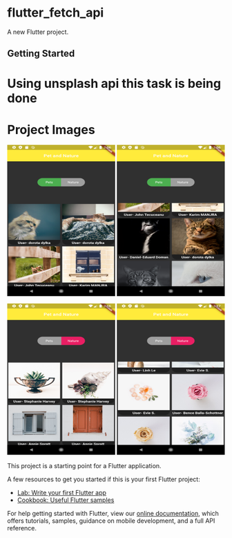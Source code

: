 # flutter_fetch_api

A new Flutter project.

## Getting Started

# Using unsplash api this task is being done

# Project Images

<img src="im1.png" width=250 height=350> <img src="im2.png" width=250 height=350>

<img src="im3.png" width=250 height=350> <img src="im4.png" width=250 height=350>



This project is a starting point for a Flutter application.

A few resources to get you started if this is your first Flutter project:

- [Lab: Write your first Flutter app](https://flutter.dev/docs/get-started/codelab)
- [Cookbook: Useful Flutter samples](https://flutter.dev/docs/cookbook)

For help getting started with Flutter, view our
[online documentation](https://flutter.dev/docs), which offers tutorials,
samples, guidance on mobile development, and a full API reference.

